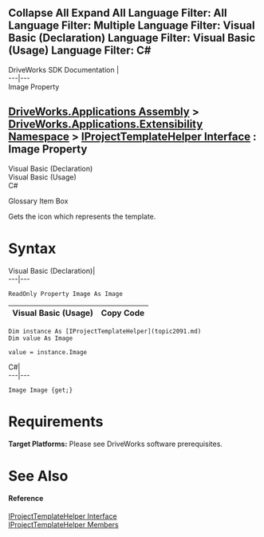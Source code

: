 Collapse All Expand All Language Filter: All  Language Filter: Multiple  Language Filter: Visual Basic (Declaration) Language Filter: Visual Basic (Usage) Language Filter: C#  
---  
DriveWorks SDK Documentation  |   
---|---  
Image Property   
  
[DriveWorks.Applications Assembly](topic13.md) > [DriveWorks.Applications.Extensibility Namespace](topic1995.md) > [IProjectTemplateHelper Interface](topic2091.md) : Image Property  
---  
  
Visual Basic (Declaration)    
Visual Basic (Usage)    
C# 

Glossary Item Box

Gets the icon which represents the template. 

# Syntax

Visual Basic (Declaration)|   
---|---  
      
    
    ReadOnly Property Image As Image  
  
Visual Basic (Usage)| Copy Code  
---|---  
      
    
    Dim instance As [IProjectTemplateHelper](topic2091.md)
    Dim value As Image
     
    value = instance.Image  
  
C#|   
---|---  
      
    
    Image Image {get;}  
  
# Requirements

**Target Platforms:** Please see DriveWorks software prerequisites.

# See Also

#### Reference

[IProjectTemplateHelper Interface](topic2091.md)   
[IProjectTemplateHelper Members](topic2092.md)


